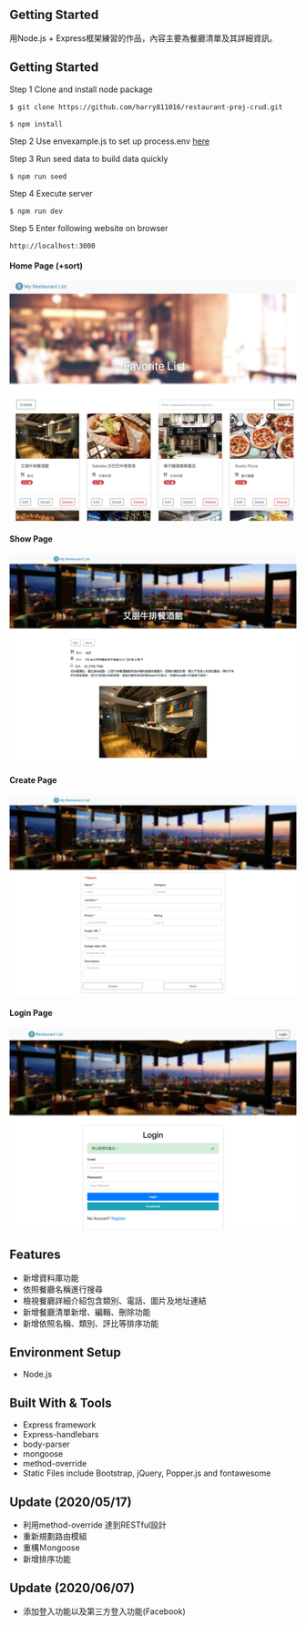 ## Getting Started

用Node.js + Express框架練習的作品，內容主要為餐廳清單及其詳細資訊。

## Getting Started
Step 1 Clone and install node package
```
$ git clone https://github.com/harry811016/restaurant-proj-crud.git
```
```
$ npm install
```
Step 2 Use envexample.js to set up process.env [here](/public/envexample.text)

Step 3 Run seed data to build data quickly
```
$ npm run seed
```
Step 4 Execute server 
```
$ npm run dev 
```
Step 5 Enter following website on browser
```
http://localhost:3000
```

#### Home Page (+sort) 

![Webpicture](/public/homepage.png)

#### Show Page

![Webpicture](/public/showpage.png)

#### Create Page

![Webpicture](/public/createpage.png)


#### Login Page

![Webpicture](/public/login.png)

## Features
* 新增資料庫功能
* 依照餐廳名稱進行搜尋
* 檢視餐廳詳細介紹包含類別、電話、圖片及地址連結
* 新增餐廳清單新增、編輯、刪除功能
* 新增依照名稱、類別、評比等排序功能

## Environment Setup
* Node.js

## Built With & Tools
* Express framework
* Express-handlebars
* body-parser
* mongoose
* method-override
* Static Files include Bootstrap, jQuery, Popper.js and fontawesome

## Update (2020/05/17)
* 利用method-override 達到RESTful設計
* 重新規劃路由模組
* 重構Ｍongoose
* 新增排序功能


## Update (2020/06/07)
* 添加登入功能以及第三方登入功能(Facebook)

